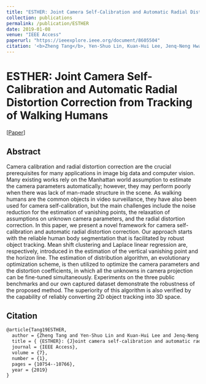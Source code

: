 ```yaml
---
title: "ESTHER: Joint Camera Self-Calibration and Automatic Radial Distortion Correction from Tracking of Walking Humans"
collection: publications
permalink: /publication/ESTHER
date: 2019-01-08
venue: "IEEE Access"
paperurl: "https://ieeexplore.ieee.org/document/8605504"
citation: '<b>Zheng Tang</b>, Yen-Shuo Lin, Kuan-Hui Lee, Jenq-Neng Hwang and Jen-Hui Chuang. "ESTHER: Joint Camera Self-Calibration and Automatic Radial Distortion Correction from Tracking of Walking Humans". <i>IEEE Access</i>. vol. 7, no. 1, pp. 10754-10766. 2019.'
---
```


# ESTHER: Joint Camera Self-Calibration and Automatic Radial Distortion Correction from Tracking of Walking Humans

[<a href="https://ieeexplore.ieee.org/document/8605504">Paper</a>]

## Abstract
Camera calibration and radial distortion correction are the crucial prerequisites for many applications in image big data and computer vision. Many existing works rely on the Manhattan world assumption to estimate the camera parameters automatically; however, they may perform poorly when there was lack of man-made structure in the scene. As walking humans are the common objects in video surveillance, they have also been used for camera self-calibration, but the main challenges include the noise reduction for the estimation of vanishing points, the relaxation of assumptions on unknown camera parameters, and the radial distortion correction. In this paper, we present a novel framework for camera self-calibration and automatic radial distortion correction. Our approach starts with the reliable human body segmentation that is facilitated by robust object tracking. Mean shift clustering and Laplace linear regression are, respectively, introduced in the estimation of the vertical vanishing point and the horizon line. The estimation of distribution algorithm, an evolutionary optimization scheme, is then utilized to optimize the camera parameters and the distortion coefficients, in which all the unknowns in camera projection can be fine-tuned simultaneously. Experiments on the three public benchmarks and our own captured dataset demonstrate the robustness of the proposed method. The superiority of this algorithm is also verified by the capability of reliably converting 2D object tracking into 3D space.

## Citation
```latex
@article{Tang19ESTHER,  
  author = {Zheng Tang and Yen-Shuo Lin and Kuan-Hui Lee and Jenq-Neng Hwang},  
  title = { {ESTHER}: {J}oint camera self-calibration and automatic radial distortion correction from tracking of walking humans},  
  journal = {IEEE Access},  
  volume = {7},  
  number = {1},  
  pages = {10754--10766},  
  year = {2019}  
}
